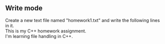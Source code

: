 ## Write mode

Create a new text file named "homework1.txt" and write the following lines in it.
<br>This is my C++ homework assignment.
<br>I'm learning file handling in C++.
